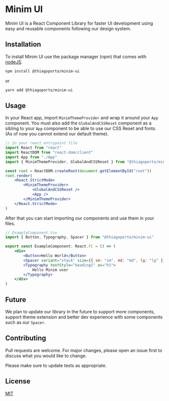 # Minim UI

Minim UI is a React Component Library for faster UI development using easy and reusable components following our design system.

## Installation

<!-- TODO: UPDATE README with changes -->

To install Minim UI use the package manager (npm) that comes with [nodeJS](https://nodejs.org/en/download/).

```bash
npm install @thiagoporto/minim-ui
```

or

```bash
yarn add @thiagoporto/minim-ui
```

## Usage

In your React app, import `MinimThemeProvider` and wrap it around your `App` component. You must also add the `GlobalAndCSSReset` component as a sibling to your `App` component to be able to use our CSS Reset and fonts. (As of now you cannot extend our default theme).

```jsx
// In your react entrypoint file
import React from "react"
import ReactDOM from "react-dom/client"
import App from "./App"
import { MinimThemeProvider, GlobalAndCSSReset } from "@thiagoporto/minim-ui"

const root = ReactDOM.createRoot(document.getElementById("root"))
root.render(
	<React.StrictMode>
		<MinimThemeProvider>
			<GlobalAndCSSReset />
			<App />
		</MinimThemeProvider>
	</React.StrictMode>
)
```

After that you can start importing our components and use them in your files.

```jsx
// ExampleComponent.tsx
import { Button, Typography, Spacer } from "@thiagoporto/minim-ui"

export const ExampleComponent: React.FC = () => (
	<div>
		<Button>Hello World</Button>
		<Spacer variant="stack" size={{ sm: "sm", md: "md", lg: "lg" }} />
		<Typography textStyle="heading1" as="h1">
			Hello Minim user
		</Typography>
	</div>
)
```

## Future

We plan to update our library in the future to support more components, support theme extension and better dev experience with some components such as our `Spacer`.

## Contributing

Pull requests are welcome. For major changes, please open an issue first to discuss what you would like to change.

Please make sure to update tests as appropriate.

## License

[MIT](https://choosealicense.com/licenses/mit/)
